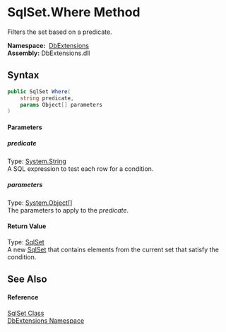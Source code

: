 SqlSet.Where Method
===================
Filters the set based on a predicate.

  **Namespace:**  [DbExtensions][1]  
  **Assembly:** DbExtensions.dll

Syntax
------

```csharp
public SqlSet Where(
	string predicate,
	params Object[] parameters
)
```

#### Parameters

##### *predicate*
Type: [System.String][2]  
A SQL expression to test each row for a condition.

##### *parameters*
Type: [System.Object][3][]  
The parameters to apply to the *predicate*.

#### Return Value
Type: [SqlSet][4]  
A new [SqlSet][4] that contains elements from the current set that satisfy the condition.

See Also
--------

#### Reference
[SqlSet Class][4]  
[DbExtensions Namespace][1]  

[1]: ../README.md
[2]: http://msdn.microsoft.com/en-us/library/s1wwdcbf
[3]: http://msdn.microsoft.com/en-us/library/e5kfa45b
[4]: README.md